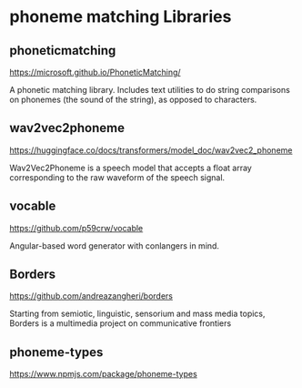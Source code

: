 # phoneme matching Libraries

## phoneticmatching
https://microsoft.github.io/PhoneticMatching/

A phonetic matching library. Includes text utilities to do string comparisons on phonemes (the sound of the string), as opposed to characters.


## wav2vec2phoneme
https://huggingface.co/docs/transformers/model_doc/wav2vec2_phoneme

Wav2Vec2Phoneme is a speech model that accepts a float array corresponding to the raw waveform of the speech signal.

## vocable

https://github.com/p59crw/vocable

Angular-based word generator with conlangers in mind.

## Borders

https://github.com/andreazangheri/borders

Starting from semiotic, linguistic, sensorium and mass media topics, Borders is a multimedia project on communicative frontiers


## phoneme-types

https://www.npmjs.com/package/phoneme-types

